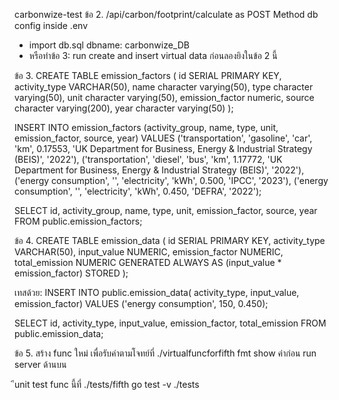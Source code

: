 carbonwize-test
ข้อ 2.
/api/carbon/footprint/calculate as POST Method
db config inside .env 
- import db.sql dbname: carbonwize_DB
- หรือทำข้อ 3: run create and insert virtual data ก่อนลองยิงในข้อ 2 นี้

ข้อ 3.
CREATE TABLE emission_factors (
    id SERIAL PRIMARY KEY, 
    activity_type VARCHAR(50),
    name character varying(50),
    type character varying(50),
    unit character varying(50),
    emission_factor numeric,
    source character varying(200),
    year character varying(50)
);

INSERT INTO emission_factors (activity_group, name, type, unit, emission_factor, source, year) VALUES
('transportation', 'gasoline', 'car', 'km', 0.17553, 'UK Department for Business, Energy & Industrial Strategy (BEIS)', '2022'),
('transportation', 'diesel', 'bus', 'km', 1.17772, 'UK Department for Business, Energy & Industrial Strategy (BEIS)', '2022'),
('energy consumption', '', 'electricity', 'kWh', 0.500, 'IPCC', '2023'),
('energy consumption', '', 'electricity', 'kWh', 0.450, 'DEFRA', '2022');

SELECT id, activity_group, name, type, unit, emission_factor, source, year
	FROM public.emission_factors;

ข้อ 4.
CREATE TABLE emission_data (
    id SERIAL PRIMARY KEY,
    activity_type VARCHAR(50),
    input_value NUMERIC,
    emission_factor NUMERIC,
    total_emission NUMERIC GENERATED ALWAYS AS (input_value * emission_factor) STORED
);

เทสด้วย:
INSERT INTO public.emission_data(
	activity_type, input_value, emission_factor)
	VALUES ('energy consumption', 150, 0.450);

SELECT id, activity_type, input_value, emission_factor, total_emission
	FROM public.emission_data;

ข้อ 5.
สร้าง func ใหม่ เพื่อรับค่าตามโจทย์ที่ ./virtualfuncforfifth
fmt show ค่าก่อน run server ด้านบน

ีunit test func นี้ที่ ./tests/fifth
go test -v ./tests